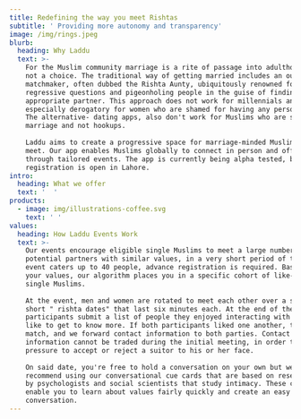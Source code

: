 ```yaml
---
title: Redefining the way you meet Rishtas
subtitle: ' Providing more autonomy and transparency'
image: /img/rings.jpeg
blurb:
  heading: Why Laddu
  text: >-
    For the Muslim community marriage is a rite of passage into adulthood and
    not a choice. The traditional way of getting married includes an outdated
    matchmaker, often dubbed the Rishta Aunty, ubiquitously renowned for asking
    regressive questions and pigeonholing people in the guise of finding an
    appropriate partner. This approach does not work for millennials and is
    especially derogatory for women who are shamed for having any personality.
    The alternative- dating apps, also don't work for Muslims who are seeking
    marriage and not hookups. 
      
    Laddu aims to create a progressive space for marriage-minded Muslims to
    meet. Our app enables Muslims globally to connect in person and offline
    through tailored events. The app is currently being alpha tested, but event
    registration is open in Lahore.
intro:
  heading: What we offer
  text: '  '
products:
  - image: img/illustrations-coffee.svg
    text: ' '
values:
  heading: How Laddu Events Work
  text: >-
    Our events encourage eligible single Muslims to meet a large number of
    potential partners with similar values, in a very short period of time. Each
    event caters up to 40 people, advance registration is required. Based on
    your values, our algorithm places you in a specific cohort of like-minded
    single Muslims.  
      
    At the event, men and women are rotated to meet each other over a series of
    short " rishta dates" that last six minutes each. At the end of the event,
    participants submit a list of people they enjoyed interacting with and would
    like to get to know more. If both participants liked one another, there is a
    match, and we forward contact information to both parties. Contact
    information cannot be traded during the initial meeting, in order to reduce
    pressure to accept or reject a suitor to his or her face.  
      
    On said date, you're free to hold a conversation on your own but we highly
    recommend using our conversational cue cards that are based on research done
    by psychologists and social scientists that study intimacy. These cards
    enable you to learn about values fairly quickly and create an easy flow of
    conversation.
---
```


